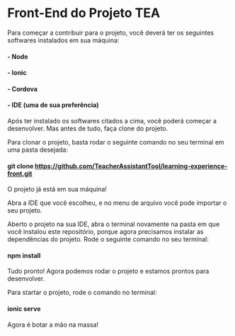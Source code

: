# Front-End do Projeto TEA

Para começar a contribuir para o projeto, você deverá ter os seguintes softwares instalados em sua máquina:
#### - Node
#### - Ionic
#### - Cordova
#### - IDE (uma de sua preferência)

Após ter instalado os softwares citados a cima, você poderá começar a desenvolver. Mas antes de tudo, faça clone do projeto.

Para clonar o projeto, basta rodar o seguinte comando no seu terminal em uma pasta desejada: 
#### git clone https://github.com/TeacherAssistantTool/learning-experience-front.git

O projeto já está em sua máquina!

Abra a IDE que você escolheu, e no menu de arquivo você pode importar o seu projeto. 

Aberto o projeto na sua IDE, abra o terminal novamente na pasta em que você instalou este repositório, porque agora precisamos instalar as dependências do projeto. Rode o seguinte comando no seu terminal:
#### npm install

Tudo pronto! Agora podemos rodar o projeto e estamos prontos para desenvolver.

Para startar o projeto, rode o comando no terminal: 

#### ionic serve

Agora é botar a mão na massa!
